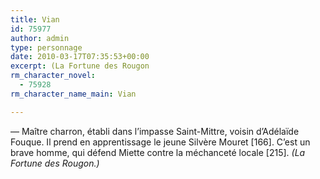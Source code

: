 ```yaml
---
title: Vian
id: 75977
author: admin
type: personnage
date: 2010-03-17T07:35:53+00:00
excerpt: (La Fortune des Rougon
rm_character_novel:
  - 75928
rm_character_name_main: Vian

---
```

— Maître charron, établi dans l&rsquo;impasse Saint-Mittre, voisin d&rsquo;Adélaïde Fouque. Il prend en apprentissage le jeune Silvère Mouret [166]. C&rsquo;est un brave homme, qui défend Miette contre la méchanceté locale [215]. _(La Fortune des Rougon.)_